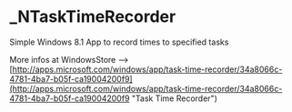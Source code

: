 _NTaskTimeRecorder
================

Simple Windows 8.1 App to record times to specified tasks

More infos at WindowsStore --> [http://apps.microsoft.com/windows/app/task-time-recorder/34a8066c-4781-4ba7-b05f-ca19004200f9](http://apps.microsoft.com/windows/app/task-time-recorder/34a8066c-4781-4ba7-b05f-ca19004200f9 "Task Time Recorder")
